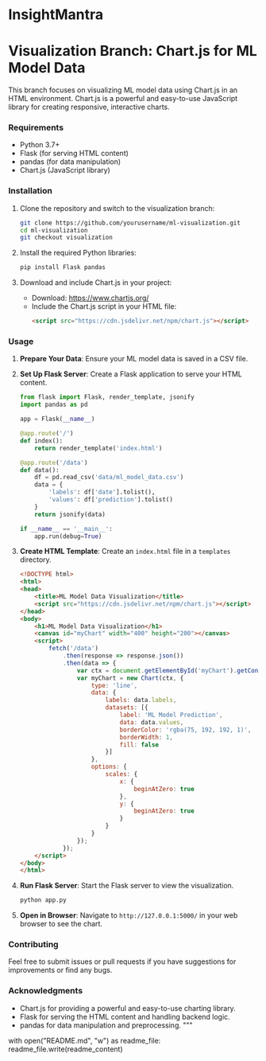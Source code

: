 # InsightMantra


# Visualization Branch: Chart.js for ML Model Data

This branch focuses on visualizing ML model data using Chart.js in an HTML environment. Chart.js is a powerful and easy-to-use JavaScript library for creating responsive, interactive charts.

### Requirements

- Python 3.7+
- Flask (for serving HTML content)
- pandas (for data manipulation)
- Chart.js (JavaScript library)

### Installation

1. Clone the repository and switch to the visualization branch:
    ```sh
    git clone https://github.com/yourusername/ml-visualization.git
    cd ml-visualization
    git checkout visualization
    ```

2. Install the required Python libraries:
    ```sh
    pip install Flask pandas
    ```

3. Download and include Chart.js in your project:
    - Download: https://www.chartjs.org/
    - Include the Chart.js script in your HTML file:
      ```html
      <script src="https://cdn.jsdelivr.net/npm/chart.js"></script>
      ```

### Usage

1. **Prepare Your Data**: Ensure your ML model data is saved in a CSV file.

2. **Set Up Flask Server**: Create a Flask application to serve your HTML content.

    ```python
    from flask import Flask, render_template, jsonify
    import pandas as pd

    app = Flask(__name__)

    @app.route('/')
    def index():
        return render_template('index.html')

    @app.route('/data')
    def data():
        df = pd.read_csv('data/ml_model_data.csv')
        data = {
            'labels': df['date'].tolist(),
            'values': df['prediction'].tolist()
        }
        return jsonify(data)

    if __name__ == '__main__':
        app.run(debug=True)
    ```

3. **Create HTML Template**: Create an `index.html` file in a `templates` directory.

    ```html
    <!DOCTYPE html>
    <html>
    <head>
        <title>ML Model Data Visualization</title>
        <script src="https://cdn.jsdelivr.net/npm/chart.js"></script>
    </head>
    <body>
        <h1>ML Model Data Visualization</h1>
        <canvas id="myChart" width="400" height="200"></canvas>
        <script>
            fetch('/data')
                .then(response => response.json())
                .then(data => {
                    var ctx = document.getElementById('myChart').getContext('2d');
                    var myChart = new Chart(ctx, {
                        type: 'line',
                        data: {
                            labels: data.labels,
                            datasets: [{
                                label: 'ML Model Prediction',
                                data: data.values,
                                borderColor: 'rgba(75, 192, 192, 1)',
                                borderWidth: 1,
                                fill: false
                            }]
                        },
                        options: {
                            scales: {
                                x: {
                                    beginAtZero: true
                                },
                                y: {
                                    beginAtZero: true
                                }
                            }
                        }
                    });
                });
        </script>
    </body>
    </html>
    ```

4. **Run Flask Server**: Start the Flask server to view the visualization.

    ```sh
    python app.py
    ```

5. **Open in Browser**: Navigate to `http://127.0.0.1:5000/` in your web browser to see the chart.


### Contributing

Feel free to submit issues or pull requests if you have suggestions for improvements or find any bugs.


### Acknowledgments

- Chart.js for providing a powerful and easy-to-use charting library.
- Flask for serving the HTML content and handling backend logic.
- pandas for data manipulation and preprocessing.
"""

with open("README.md", "w") as readme_file:
    readme_file.write(readme_content)


